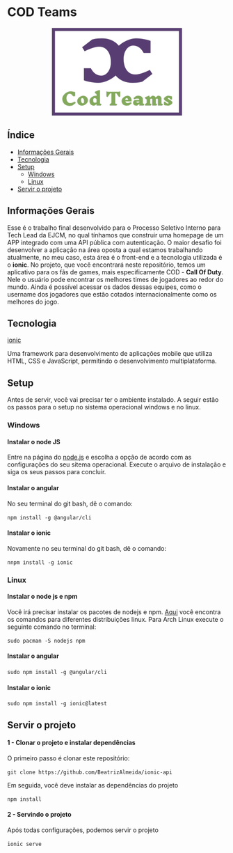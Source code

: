 # COD Teams 

<div style="text-align:center"> <img src="https://github.com/BeatrizAlmeida/ionic-api/blob/main/src/assets/logoCODTeams.png"> </div>

## Índice

- [Informações Gerais](#informações-gerais)
- [Tecnologia](#tecnologia)
- [Setup](#setup)
  - [Windows](#windows)
  - [Linux](#linux)
- [Servir o projeto](#servir-o-projeto)

## Informações Gerais

Esse é o trabalho final desenvolvido para o Processo Seletivo Interno para Tech Lead da EJCM, no qual tínhamos que construir uma homepage de um APP integrado com uma API pública com autenticação. O maior desafio foi desenvolver a aplicação na área oposta a qual estamos trabalhando atualmente, no meu caso, esta área é o front-end e a tecnologia utilizada é o **ionic**.
No projeto, que você encontrará neste repositório, temos um aplicativo para os fãs de games, mais especificamente COD - **Call Of Duty**. Nele o usuário pode encontrar os melhores times de jogadores ao redor do mundo. Ainda é possível acessar os dados dessas equipes, como o username dos jogadores que estão cotados internacionalmente como os melhores do jogo. 

## Tecnologia

[ionic](https://ionicframework.com/)

Uma framework para desenvolvimento de aplicações mobile que utiliza HTML, CSS e JavaScript, permitindo o desenvolvimento multiplataforma.

## Setup

Antes de servir, você vai precisar ter o ambiente instalado. A seguir estão os passos para o setup no sistema operacional windows e no linux. 

### Windows

#### Instalar o node JS

Entre na página do [node.js](https://nodejs.org/en/download/) e escolha a opção de acordo com as configurações do seu sitema operacional. Execute o arquivo de instalação e siga os seus passos para concluir.

#### Instalar o angular

No seu terminal do git bash, dê o comando:

` npm install -g @angular/cli `

#### Instalar o ionic

Novamente no seu terminal do git bash, dê o comando:

` nnpm install -g ionic `

### Linux

#### Instalar o node js e npm

Você irá precisar instalar os pacotes de nodejs e npm. [Aqui](https://nodejs.org/pt-br/download/package-manager/) você encontra os comandos para diferentes distribuições linux. Para Arch Linux execute o seguinte comando no terminal:

` sudo pacman -S nodejs npm `

#### Instalar o angular

` sudo npm install -g @angular/cli `

#### Instalar o ionic


` sudo npm install -g ionic@latest `



## Servir o projeto

#### 1 - Clonar o projeto e instalar dependências

O primeiro passo é clonar este repositório:

` git clone https://github.com/BeatrizAlmeida/ionic-api `

Em seguida, você deve instalar as dependências do projeto

` npm install `

#### 2 - Servindo o projeto

Após todas configurações, podemos servir o projeto

` ionic serve `

